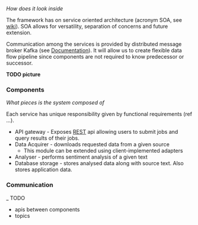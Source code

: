 _How does it look inside_

The framework has on service oriented architecture (acronym SOA, see [wiki](https://en.wikipedia.org/wiki/Service-oriented_architecture)). SOA allows for versatility, separation of concerns and future extension.

Communication among the services is provided by distributed message broker Kafka (see [Documentation](https://kafka.apache.org/documentation/)). It will allow us to create flexible data flow pipeline since components are not required to know predecessor or successor.

**TODO picture**

### Components
_What pieces is the system composed of_

Each service has unique responsibility given by functional requirements (ref ...).


* API gateway - Exposes [REST](https://en.wikipedia.org/wiki/Representational_state_transfer) api allowing users to submit jobs and query results of their jobs.
* Data Acquirer - downloads requested data from a given source
  * This module can be extended using client-implemented adapters 
* Analyser - performs sentiment analysis of a given text
* Database storage - stores analysed data along with source text. Also stores application data.



### Communication

_
TODO 
- apis between components
- topics